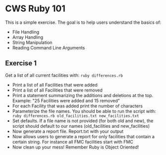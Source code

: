 # CWS Ruby 101
This is a simple exercise. The goal is to help users understand the basics of:
 * File Handling
 * Array Handling
 * String Manipulation
 * Reading Command Line Arguments

## Exercise 1
Get a list of all current facilities with:
`ruby differences.rb`

* Print a list of all Facilities that were added
* Print a list of all Facilities that were removed
* Print a statement summarizing the additions and deletions at the top.
  Example: "25 Facilities were added and 15 removed"
* For each Facility that was added print the number of characters
* Parameterize the file names. You should be able to run the script
  with:
  ` ruby differences.rb old_facilities.txt new_facilities.txt`
* Set defaults. If a file name is not provided (for both old and new),
  the script should default to our names (old_facilities and
new_facilities)
* Now generate a report file. Report.txt with your output
* Now allows users to generate a report for only facilities that contain
  a certain string. For instance all FMC facilities start with FMC
* Now clean up your mess! Remember Ruby is Object Oriented! 
  
